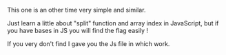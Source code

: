 This one is an other time very simple and similar.

Just learn a little about "split" function and array index in JavaScript, but if you have bases in JS you will find the flag easily !

If you very don't find I gave you the Js file in which work.